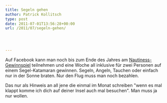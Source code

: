 ```yaml
---
title: Segeln gehen
author: Patrick Kollitsch
type: post
date: 2011-07-01T13:56:28+00:00
url: /2011/07/segeln-gehen/




---
```

Auf Facebook kann man noch bis zum Ende des Jahres am [Nautiness-Gewinnspiel][1] teilnehmen und eine Woche all inklusive für zwei Personen auf einem Segel-Katamaran gewinnen. Segeln, Angeln, Tauchen oder einfach nur in der Sonne braten. Nur den Flug muss man noch bezahlen. 

Das nur als Hinweis an all jene die einmal im Monat schreiben "wenn es mal klappt komme ich dich auf deiner Insel auch mal besuchen". Man muss ja nur wollen.

 [1]: http://www.facebook.com/NAUTINESSSailing?sk=app_151260311607998
